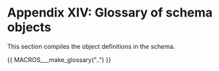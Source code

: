# Appendix XIV: Glossary of schema objects

This section compiles the object definitions in the schema.

<!--
  This section is autogenerated based on the src/schema.  DO NOT EDIT DIRECTLY.
  Follow https://github.com/bids-standard/bids-specification/blob/master/CONTRIBUTING.md#making-a-change-to-the-BIDS-schema
  and a guide for using macros can be found at
  https://github.com/bids-standard/bids-specification/blob/master/macros_doc.md
-->
{{ MACROS___make_glossary("..") }}
